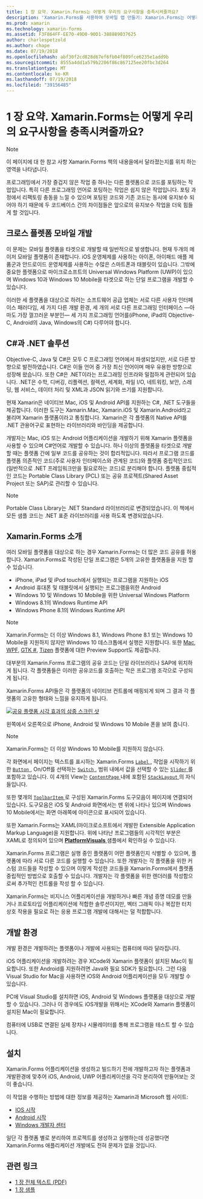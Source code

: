 ```yaml
---
title: 1 장 요약. Xamarin.Forms는 어떻게 우리의 요구사항을 충족시켜줄까요?
description: 'Xamarin.Forms를 사용하여 모바일 앱 만들기: Xamarin.Forms는 어떻게 우리의 요구사항을 충족시켜줄까요?'
ms.prod: xamarin
ms.technology: xamarin-forms
ms.assetid: F3F864FF-EE70-49D0-90D1-388889037625
author: charlespetzold
ms.author: chape
ms.date: 07/19/2018
ms.openlocfilehash: abf30f2cd828d67ef6fb04f809fce6235e1add9b
ms.sourcegitcommit: 8555a4dd1a579b2206f86c867125ee20fbc3d264
ms.translationtype: MT
ms.contentlocale: ko-KR
ms.lasthandoff: 07/19/2018
ms.locfileid: "39156485"
---
```

# <a name="summary-of-chapter-1-how-does-xamarinforms-fit-in"></a>1 장 요약. Xamarin.Forms는 어떻게 우리의 요구사항을 충족시켜줄까요?

> [!NOTE] 
> 이 페이지에 대 한 참고 사항 Xamarin.Forms 책의 내용을에서 달라졌는지를 위치 하는 영역을 나타냅니다.

프로그래밍에서 가장 즐겁지 않은 작업 중 하나는 다른 플렛폼으로 코드를 포팅하는 작업입니다. 특히 다른 프로그래밍 언어로 포팅하는 작업은 쉽지 않은 작업입니다. 포팅 과정에서 리팩토링 충동을 느낄 수 있으며 포팅된 코드와 기존 코드는 동시에 유지보수 되어야 하기 때문에 두 코드베이스 간의 차이점들은 앞으로의 유지보수 작업을 더욱 힘들게 할 것입니다.

## <a name="cross-platform-mobile-development"></a>크로스 플렛폼 모바일 개발

이 문제는 모바일 플렛폼을 타겟으로 개발할 때 일반적으로 발생합니다. 현재 두개의 메이저 모바일 플렛폼이 존재합니다. iOS 운영체제를 사용하는 아이폰, 아이패드 애플 제품군과 안드로이드 운영체제를 사용하는 수많은 스마트폰과 태블릿이 있습니다. 그밖에 중요한 플렛폼으로 마이크로소프트의 Universal Windows Platform (UWP)이 있으며 Windows 10과 Windows 10 Mobile을 타겟으로 하는 단일 프로그램을 개발할 수 있습니다.

이러한 세 플랫폼을 대상으로 하려는 소프트웨어 공급 업체는 서로 다른 사용자 인터페이스 패러다임, 세 가지 다른 개발 환경, 세 개의 서로 다른 프로그래밍 인터페이스 &mdash;아마도 가장 껄끄러운 부분인&mdash; 세 가지 프로그래밍 언어를(iPhone, iPad의 Objective-C, Android의 Java, Windows의 C#) 다루어야 합니다.

## <a name="the-c-and-net-solution"></a>C#과 .NET 솔루션

Objective-C, Java 및 C#은 모두 C 프로그래밍 언어에서 파생되었지만, 서로 다른 방향으로 발전하였습니다. C#은 이들 언어 중 가장 최신 언어이며 매우 유용한 방향으로 성장해 왔습니다. 또한 C#은 .NET이라는 프로그래밍 인프라와 밀접하게 관련되어 있습니다. .NET은 수학, 디버깅, 리플렉션, 컬렉션, 세계화, 파일 I/O, 네트워킹, 보안, 스레딩, 웹 서비스, 데이터 처리 및 XML과 JSON 읽기와 쓰기를 지원합니다.

현재 Xamarin은 네이티브 Mac, iOS 및 Android API를 지원하는 C#, .NET 도구들을 제공합니다. 이러한 도구는 Xamarin.Mac, Xamarin.iOS 및 Xamarin.Android라고 불리며 Xamarin 플랫폼이라고 통칭합니다. Xamarin은 각 플렛폼의 Native API를 .NET 관용어구로 표현하는 라이브러리와 바인딩을 제공합니다.

개발자는 Mac, iOS 또는 Android 어플리케이션을 개발하기 위해 Xamarin 플렛폼을 사용할 수 있으며 C#언어로 개발할 수 있습니다. 하나 이상의 플렛폼을 타겟으로 개발할 때는 플렛폼 간에 일부 코드를 공유하는 것이 합리적입니다. 따라서 프로그램 코드를 플렛폼 의존적인 코드(주로 사용자 인터페이스와 관계된 코드)와 플렛폼 중립적인코드(일반적으로 .NET 프레임워크만을 필요로하는 코드)로 분리해야 합니다. 플렛폼 중립적인 코드는 Portable Class Library (PCL) 또는 공유 프로젝트(Shared Asset Project 또는 SAP)로 관리할 수 있습니다.

> [!NOTE] 
> Portable Class Library는 .NET Standard 라이브러리로 변경되었습니다. 이 책에서 모든 샘플 코드는 .NET 표준 라이브러리를 사용 하도록 변경되었습니다.

## <a name="introducing-xamarinforms"></a>Xamarin.Forms 소개

여러 모바일 플랫폼을 대상으로 하는 경우 Xamarin.Forms는 더 많은 코드 공유를 허용 합니다. Xamarin.Forms로 작성된 단일 프로그램은 5개의 고유한 플랫폼들을 지원 할 수 있습니다.

- iPhone, iPad 및 iPod touch에서 실행되는 프로그램을 지원하는 iOS
- Android 휴대폰 및 태블릿에서 실행되는 프로그램을위한 Android
- Windows 10 및 Windows 10 Mobile을 위한 Universal Windows Platform
- Windows 8.1의 Windows Runtime API
- Windows Phone 8.1의 Windows Runtime API

> [!NOTE] 
> Xamarin.Forms는 더 이상 Windows 8.1, Windows Phone 8.1 또는 Windows 10 Mobile을 지원하지 않지만 Windows 10 데스크톱에서 실행은 지원합니다. 또한 [Mac](~/xamarin-forms/platform/mac.md), [WPF](~/xamarin-forms/platform/wpf.md), [GTK #](~/xamarin-forms/platform/gtk.md), [Tizen](/xamarin-forms/platform/tizen.md) 플랫폼에 대한 Preview Support도 제공합니다.

대부분의 Xamarin.Forms 프로그램의 공유 코드는 단일 라이브러리나 SAP에 위치하게 됩니다. 각 플랫폼들은 이러한 공유코드를 호출하는 작은 프로그램 조각으로 구성되게 됩니다. 

Xamarin.Forms API들은 각 플랫폼의 네이티브 컨트롤에 매핑되게 되며 그 결과 각 플렛폼의 고유한 형태와 느낌을 유지하게 됩니다.

[![공유 플랫폼 시각 효과의 삼중 스크린 샷](images/ch01fg03-small.png "각 플랫폼에서 Xamarin.Forms 컨트롤")](images/ch01fg03-large.png#lightbox "각 플랫폼에서 Xamarin.Forms 컨트롤")

왼쪽에서 오른쪽으로 iPhone, Android 및 Windows 10 Mobile 폰을 보여 줍니다. 

> [!NOTE] 
> Xamarin.Forms는 더 이상 Windows 10 Mobile를 지원하지 않습니다.

각 화면에서 페이지는 텍스트를 표시하는 Xamarin.Forms [ `Label` ](xref:Xamarin.Forms.Label), 작업을 시작하기 위한 [ `Button` ](xref:Xamarin.Forms.Button), On/Off를 선택하는 [ `Switch` ](xref:Xamarin.Forms.Switch), 범위 내에서 값을 선택할 수 있는 [ `Slider` ](xref:Xamarin.Forms.Slider)를 포함하고 있습니다. 이 4개의 View는 [ `ContentPage` ](xref:Xamarin.Forms.ContentPage) 내에 포함된 [ `StackLayout` ](xref:Xamarin.Forms.StackLayout)의 자식들입니다.

또한 몇개의 [ `ToolbarItem` ](xref:Xamarin.Forms.ToolbarItem)로 구성된 Xamarin.Forms 도구모음이 페이지에 연결되어 있습니다. 도구모음은 iOS 및 Android 화면에서는 맨 위에 나타나 있으며 Windows 10 Mobile에서는 화면 아래쪽에 아이콘으로 표시되어 있습니다.

또한 Xamarin.Forms는 XAML(마이크로소프트에서 개발한 Extensible Application Markup Language)을 지원합니다. 위에 나타난 프로그램들의 시각적인 부분은 XAML로 정의되어 있으며 [ **PlatformVisuals** ](https://github.com/xamarin/xamarin-forms-book-samples/tree/master/Chapter01/PlatformVisuals) 샘플에서 확인하실 수 있습니다.

Xamarin.Forms 프로그램은 실행 중인 플랫폼이 어떤 플렛폼인지 식별할 수 있으며, 플렛폼에 따라 서로 다른 코드를 실행할 수 있습니다. 또한 개발자는 각 플렛폼을 위한 커스텀 코드들을 작성할 수 있으며 이렇게 작성한 코드들을 Xamarin.Forms에서 플렛폼 중립적인 방법으로 호출할 수 있습니다. 개발자는 각 플랫폼을 위한 렌더러를 작성함으로써 추가적인 컨트롤을 작성 할 수 있습니다.

Xamarin.Forms는 비지니스 어플리케이션을 개발하거나 빠른 개념 증명 데모를 만들거나 프로토타입 어플리케이션에 적합한 솔루션이지만, 벡터 그래픽 이나 복잡한 터치 상호 작용을 필요로 하는 응용 프로그램 개발에 대해서는 덜 적합합니다.

## <a name="your-development-environment"></a>개발 환경

개발 환경은 개발하려는 플렛폼이나 개발에 사용되는 컴퓨터에 따라 달라집니다.

iOS 어플리케이션을 개발하려는 경우 XCode와 Xamarin 플렛폼이 설치된 Mac이 필요합니다. 또한 Android를 지원하려면 Java와 필요 SDK가 필요합니다. 그런 다음 Visual Studio for Mac을 사용하면 iOS와 Android 어플리케이션을 모두 개발할 수 있습니다.

PC에 Visual Studio를 설치하면 iOS, Android 및 Windows 플랫폼을 대상으로 개발할 수 있습니다. 그러나 이 경우에도 iOS개발을 위해서는 XCode와 Xamarin 플렛폼이 설치된 Mac이 필요합니다.

컴퓨터에 USB로 연결된 실제 장치나 시뮬레이터를 통해 프로그램을 테스트 할 수 있습니다.

## <a name="installation"></a>설치

Xamarin.Forms 어플리케이션을 생성하고 빌드하기 전에 개발하고자 하는 플렛폼과 개발환경에 맞추어 iOS, Android, UWP 어플리케이션을 각각 분리하여 만들어보는 것이 좋습니다.

이 작업을 수행하는 방법에 대한 정보를 제공하는 Xamarin과 Microsoft 웹 사이트:

- [IOS 시작](~/ios/get-started/index.md)
- [Android 시작](~/android/get-started/index.md)
- [Windows 개발자 센터](http://dev.windows.com)

일단 각 플렛폼 별로 분리하여 프로젝트를 생성하고 실행하는데 성공했다면 Xamarin.Forms 애플리케이션 개발에도 전혀 문제가 없을 것입니다.

## <a name="related-links"></a>관련 링크

- [1 장 전체 텍스트 (PDF)](https://download.xamarin.com/developer/xamarin-forms-book/XamarinFormsBook-Ch01-Apr2016.pdf)
- [1 장 샘플](https://github.com/xamarin/xamarin-forms-book-samples/tree/master/Chapter01)
